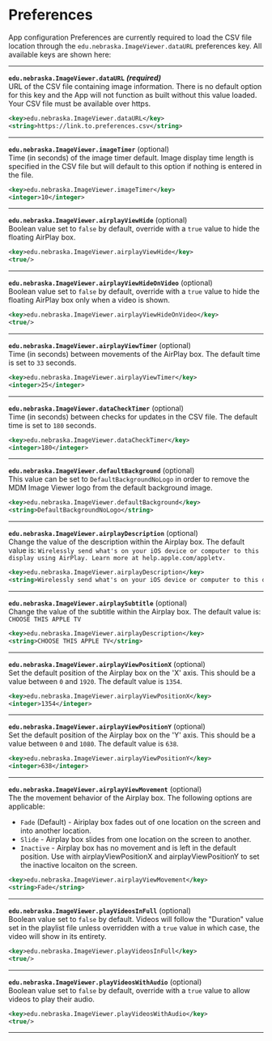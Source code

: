 <h1>Preferences</h1>

App configuration Preferences are currently required to load the CSV file location through the `edu.nebraska.ImageViewer.dataURL` preferences key. All available keys are shown here:
***
**`edu.nebraska.ImageViewer.dataURL`** ***(required)*** <br />
URL of the CSV file containing image information. There is no default option for this key and the App will not function as built without this value loaded. Your CSV file must be available over https.
```xml
<key>edu.nebraska.ImageViewer.dataURL</key>
<string>https://link.to.preferences.csv</string>
```
***

**`edu.nebraska.ImageViewer.imageTimer`** (optional) <br />
Time (in seconds) of the image timer default. Image display time length is specified in the CSV file but will default to this option if nothing is entered in the file. <br />
```xml
<key>edu.nebraska.ImageViewer.imageTimer</key>
<integer>10</integer>
```
***

**`edu.nebraska.ImageViewer.airplayViewHide`** (optional) <br />
Boolean value set to `false` by default, override with a `true` value to hide the floating AirPlay box. <br />
```xml
<key>edu.nebraska.ImageViewer.airplayViewHide</key>
<true/>
```
***

**`edu.nebraska.ImageViewer.airplayViewHideOnVideo`** (optional) <br />
Boolean value set to `false` by default, override with a `true` value to hide the floating AirPlay box only when a video is shown. <br />
```xml
<key>edu.nebraska.ImageViewer.airplayViewHideOnVideo</key>
<true/>
```
***

**`edu.nebraska.ImageViewer.airplayViewTimer`** (optional) <br />
Time (in seconds) between movements of the AirPlay box. The default time is set to `33` seconds. <br />
```xml
<key>edu.nebraska.ImageViewer.airplayViewTimer</key>
<integer>25</integer>
```
***

**`edu.nebraska.ImageViewer.dataCheckTimer`** (optional) <br />
Time (in seconds) between checks for updates in the CSV file. The default time is set to `180` seconds. <br />
```xml
<key>edu.nebraska.ImageViewer.dataCheckTimer</key>
<integer>180</integer>
```
***

**`edu.nebraska.ImageViewer.defaultBackground`** (optional) <br />
This value can be set to `DefaultBackgroundNoLogo` in order to remove the MDM Image Viewer logo from the default background image. <br />
```xml
<key>edu.nebraska.ImageViewer.defaultBackground</key>
<string>DefaultBackgroundNoLogo</string>
```
***

**`edu.nebraska.ImageViewer.airplayDescription`** (optional) <br />
Change the value of the description within the Airplay box. The default value is: `Wirelessly send what's on your iOS device or computer to this display using AirPlay. Learn more at help.apple.com/appletv.`  <br />
```xml
<key>edu.nebraska.ImageViewer.airplayDescription</key>
<string>Wirelessly send what's on your iOS device or computer to this display using AirPlay. Learn more at help.apple.com/appletv.</string>
```
***

**`edu.nebraska.ImageViewer.airplaySubtitle`** (optional) <br />
Change the value of the subtitle within the Airplay box. The default value is: `CHOOSE THIS APPLE TV`  <br />
```xml
<key>edu.nebraska.ImageViewer.airplayDescription</key>
<string>CHOOSE THIS APPLE TV</string>
```
***

**`edu.nebraska.ImageViewer.airplayViewPositionX`** (optional) <br />
Set the default position of the Airplay box on the 'X' axis. This should be a value between `0` and `1920`. The default value is `1354`.  <br />
```xml
<key>edu.nebraska.ImageViewer.airplayViewPositionX</key>
<integer>1354</integer>
```
***

**`edu.nebraska.ImageViewer.airplayViewPositionY`** (optional) <br />
Set the default position of the Airplay box on the 'Y' axis. This should be a value between `0` and `1080`. The default value is `638`.  <br />
```xml
<key>edu.nebraska.ImageViewer.airplayViewPositionY</key>
<integer>638</integer>
```
***

**`edu.nebraska.ImageViewer.airplayViewMovement`** (optional) <br />
The the movement behavior of the Airplay box. The following options are applicable:  <br />
* `Fade` (Default) - Airiplay box fades out of one location on the screen and into another location.
* `Slide` - Airplay box slides from one location on the screen to another.
* `Inactive` - Airplay box has no movement and is left in the default position. Use with airplayViewPositionX and airplayViewPositionY to set the inactive locaiton on the screen.
```xml
<key>edu.nebraska.ImageViewer.airplayViewMovement</key>
<string>Fade</string>
```
***

**`edu.nebraska.ImageViewer.playVideosInFull`** (optional) <br />
Boolean value set to `false` by default. Videos will follow the "Duration" value set in the playlist file unless overridden with a `true` value in which case, the video will show in its entirety. <br />
```xml
<key>edu.nebraska.ImageViewer.playVideosInFull</key>
<true/>
```
***

**`edu.nebraska.ImageViewer.playVideosWithAudio`** (optional) <br />
Boolean value set to `false` by default, override with a `true` value to allow videos to play their audio. <br />
```xml
<key>edu.nebraska.ImageViewer.playVideosWithAudio</key>
<true/>
```
***
